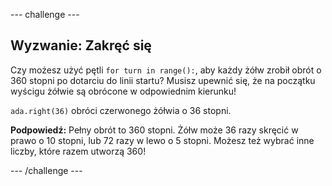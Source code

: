 \--- challenge \---

## Wyzwanie: Zakręć się

Czy możesz użyć pętli `for turn in range():`, aby każdy żółw zrobił obrót o 360 stopni po dotarciu do linii startu? Musisz upewnić się, że na początku wyścigu żółwie są obrócone w odpowiednim kierunku!

`ada.right(36)` obróci czerwonego żółwia o 36 stopni.

**Podpowiedź:** Pełny obrót to 360 stopni. Żółw może 36 razy skręcić w prawo o 10 stopni, lub 72 razy w lewo o 5 stopni. Możesz też wybrać inne liczby, które razem utworzą 360!

\--- /challenge \---